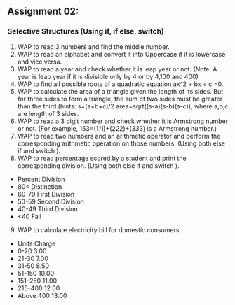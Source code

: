 ## Assignment 02:
### Selective Structures (Using if, if else, switch)
1. WAP to read 3 numbers and find the middle number.
2. WAP to read an alphabet and convert it into Uppercase if it is lowercase and vice versa.
3. WAP to read a year and check whether it is leap year or not. (Note: A year is leap year if it is divisible only by 4 or by 4,100 and 400)
4. WAP to find all possible roots of a quadratic equation ax^2 + bx + c =0.
5. WAP to calculate the area of a triangle given the length of its sides. But for three sides to form a triangle, the sum of two sides must be greater than the third.(hints: s=(a+b+c)/2   area=sqrt((s-a)(s-b)(s-c)), where a,b,c are length of 3 sides.
6. WAP to read a 3 digit number and check whether it is Armstrong number or not. (For example, 153=(1*1*1)+(2*2*2)+(3*3*3) is a Armstrong number.)
7. WAP to read two numbers and an arithmetic operator and perform the corresponding arithmetic operation on those numbers. (Using both else if and switch ).
8. WAP to read percentage scored by a student and print the corresponding division. (Using both else if and switch ).
  * Percent   Division
  * 80<       Distinction
  * 60-79     First Division
  * 50-59     Second Division
  * 40-49     Third Division
  * <40       Fail
9. WAP to calculate electricity bill for domestic consumers.
  * Units       Charge
  * 0-20        3.00
  * 21-30       7.00
  * 31-50       8.50
  * 51-150      10.00
  * 151–250     11.00
  * 215–400     12.00
  * Above 400   13.00
